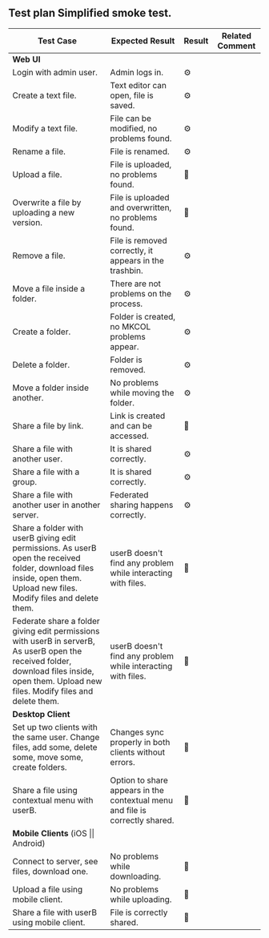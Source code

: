 ## Test plan Simplified smoke test.

| Test Case                                | Expected Result                          | Result      | Related Comment |
| ---------------------------------------- | ---------------------------------------- | ----------- | --------------- |
| **Web UI**                               |                                          |             |                 |
| Login with admin user.                   | Admin logs in.                           | :gear: |                 |
| Create a text file.                      | Text editor can open, file is saved.     | :gear: |                 |
| Modify a text file.                      | File can be modified, no problems found. | :gear: |                 |
| Rename a file.                           | File is renamed.                         | :gear: |                 |
| Upload a file.                           | File is uploaded, no problems found.     | :construction: |                 |
| Overwrite a file by uploading a new version. | File is uploaded and overwritten, no problems found. | :construction: |                 |
| Remove a file.                           | File is removed correctly, it appears in the trashbin. | :gear: |                 |
| Move a file inside a folder.             | There are not problems on the process.   | :gear: |                 |
| Create a folder.                         | Folder is created, no MKCOL problems appear. | :gear: |                 |
| Delete a folder.                         | Folder is removed.                       | :gear: |                 |
| Move a folder inside another.            | No problems while moving the folder.     | :gear: |                 |
| Share a file by link.                    | Link is created and can be accessed.     | :construction: |                 |
| Share a file with another user.          | It is shared correctly.                  | :gear: |                 |
| Share a file with a group.               | It is shared correctly.                  | :gear: |                 |
| Share a file with another user in another server. | Federated sharing happens correctly.      | :gear: |                 |
| Share a folder with userB giving edit permissions. As userB open the received folder, download files inside, open them. Upload new files. Modify files and delete them. | userB doesn't find any problem while interacting with files. | :construction: |                 |
| Federate share a folder giving edit permissions with userB in serverB, As userB open the received folder, download files inside, open them. Upload new files. Modify files and delete them. | userB doesn't find any problem while interacting with files. | :construction: |                 |
| **Desktop Client**                       |                                          |             |                 |
| Set up two clients with the same user. Change files, add some, delete some, move some, create folders. | Changes sync properly in both clients without errors. | :construction: |                 |
| Share a file using contextual menu with userB. | Option to share appears in the contextual menu and file is correctly shared. | :construction: |                 |
| **Mobile Clients** (iOS \|\| Android)    |                                          |             |                 |
| Connect to server, see files, download one. | No problems while downloading.           | :construction: |                 |
| Upload a file using mobile client.       | No problems while uploading.             | :construction: |                 |
| Share a file with userB using mobile client. | File is correctly shared.                | :construction: |                 |



